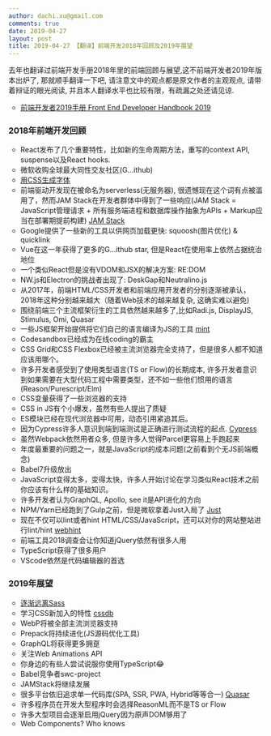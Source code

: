 ```yaml
---
author: dachi.xu@gmail.com
comments: true
date: 2019-04-27
layout: post
title: 2019-04-27 【翻译】前端开发2018年回顾及2019年展望
---
```


<style>ul li {list-style-type: circle;}</style>

去年也翻译过前端开发手册2018年里的前端回顾与展望,这不前端开发者2019年版本出炉了, 那就顺手翻译一下吧, 请注意文中的观点都是原文作者的主观观点, 请带着辩证的眼光阅读, 并且本人翻译水平也比较有限，有疏漏之处还请见谅.

+ [前端开发者2019手册 Front End Developer Handbook 2019](https://frontendmasters.com/books/front-end-handbook/2019/#1.1)

### 2018年前端开发回顾
+ React发布了几个重要特性，比如新的生命周期方法，重写的context API, suspense以及React hooks.
+ 微软收购全球最大同性交友社区(G...ithub)
+ [用CSS生成字体](https://yusugomori.com/projects/css-sans/)
+ 前端驱动开发现在被命名为serverless(无服务器), 很遗憾现在这个词有点被滥用了，然而JAM Stack在开发者群体中得到了一些响应(JAM Stack = JavaScript管理请求 + 所有服务端进程和数据库操作抽象为APIs + Markup应当在部署期提前构建) [JAM Stack](https://jamstack.org/)
+ Google提供了一些新的工具以供网页加载更快: squoosh(图片优化) & quicklink
+ Vue在这一年获得了更多的G...ithub star, 但是React在使用率上依然占据统治地位
+ 一个类似React但是没有VDOM和JSX的解决方案: RE:DOM
+ NW.js和Electron的挑战者出现了: DeskGap和Neutralino.js
+ 从2017年，前端HTML/CSS开发者和前端应用开发者的分别逐渐被承认，2018年这种分别越来越大（随着Web技术的越来越复杂, 这确实难以避免)
+ 围绕前端三个主流框架衍生的工具依然越来越多了,比如Radi.js, DisplayJS, Stimulus, Omi, Quasar
+ 一些JS框架开始提供将它们自己的语言编译为JS的工具 [mint](https://www.mint-lang.com/)
+ Codesandbox已经成为在线coding的霸主
+ CSS Grid和CSS Flexbox已经被主流浏览器完全支持了，但是很多人都不知道应该用哪个。
+ 许多开发者感受到了使用类型语言(TS or Flow)的长期成本, 许多开发者意识到如果需要在大型代码工程中需要类型，还不如一些他们惯用的语言(Reason/Purescript/Elm)
+ CSS变量获得了一些浏览器的支持
+ CSS in JS有个小爆发，虽然有些人提出了质疑
+ ES模块已经在现代浏览器中可用，动态引用紧追其后。
+ 因为Cypress许多人意识到端到端测试是正确进行测试流程的起点. [Cypress](https://www.cypress.io/how-it-works/)
+ 虽然Webpack依然用者众多, 但是许多人觉得Parcel更容易上手跑起来
+ 年度最重要的问题之一，就是JavaScript的成本问题(之前看到个无JS前端概念)
+ Babel7升级放出
+ JavaScript变得太多，变得太快，许多人开始讨论在学习类似React技术之前你应该有什么样的基础知识。
+ 许多开发者认为GraphQL, Apollo, see it是API进化的方向
+ NPM/Yarn已经跑到了Gulp之前，但是微软拿着Just入局了 [Just](https://github.com/Microsoft/just)
+ 现在不仅可以lint或者hint HTML/CSS/JavaScript，还可以对你的网站整站进行lint/hint [webhint](https://webhint.io/)
+ 前端工具2018调查会让你知道jQuery依然有很多人用
+ TypeScript获得了很多用户
+ VScode依然是代码编辑器的首选

### 2019年展望
+ [逐渐远离Sass](https://cathydutton.co.uk/posts/why-i-stopped-using-sass/)
+ 学习CSS新加入的特性 [cssdb](https://cssdb.org/)
+ WebP将被全部主流浏览器支持
+ Prepack将持续进化(JS源码优化工具)
+ GraphQL将获得更多拥趸
+ 关注Web Animations API
+ 你身边的有些人尝试说服你使用TypeScript😂
+ Babel竞争者swc-project
+ JAMStack将继续发展
+ 很多平台依旧追求单一代码库(SPA, SSR, PWA, Hybrid等等合一) [Quasar](https://quasar-framework.org/)
+ 许多程序员在开发大型程序时会选择ReasonML而不是TS or Flow
+ 许多大型项目会逐渐启用jQuery因为原声DOM够用了
+ Web Components? Who knows